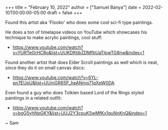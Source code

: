 +++
title = "February 10, 2022"
author = ["Samuel Banya"]
date = 2022-02-10T00:00:00-05:00
draft = false
+++

Found this artist aka 'Flooko' who does some cool sci-fi type paintings.

He does a ton of timelapse videos on YouTube which showcases his technique to make acrylic paintings, cool stuff:

-   <https://www.youtube.com/watch?v=YURTeGrHCRo&list=UUKDKtibZDMfbUaTIpwTG8nw&index=1>

Found another artist that does Elder Scroll paintings as well which is neat, since they do it on small canvas discs:

-   <https://www.youtube.com/watch?v=6YL-pn7EUpU&list=UUmGR65P_heANmq71qXpW0DA>

Even found a guy who does Tolkien based Lord of the Rings styled paintings in a related outfit:

-   <https://www.youtube.com/watch?v=bgG5yhNpGKY&list=UUJ2Y3cpuK5wMfKx1quNnKnQ&index=1>

~ Sam